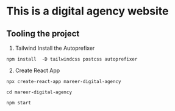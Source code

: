 # This is a digital agency website  

## Tooling the project
 1. Tailwind 
 Install the Autoprefixer 
 
 `npm install  -D tailwindcss postcss autoprefixer `
 
 2. Create React App 



 `npx create-react-app mareer-digital-agency `
 
 `cd mareer-digital-agency`
 
 `npm start` 

